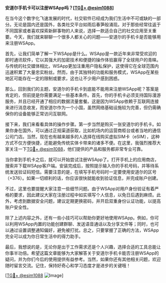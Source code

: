 **安道尔手机卡可以注册WSApp吗？[[TG💪+ @esim1088](https://t.me/s/esim1088)]**

在当今这个数字化飞速发展的时代，社交软件已经成为我们生活中不可或缺的一部分。无论是国内还是国外，各类社交平台如雨后春笋般涌现。对于那些经常往返于不同国家或者喜欢探索新鲜事物的人来说，选择一款适合自己的社交应用至关重要。今天，我们就来聊聊一个很多人都关心的问题——安道尔的手机卡是否能够用来注册WSApp。

首先，让我们简单了解一下WSApp是什么。WSApp是一款近年来非常受欢迎的即时通讯软件，它以其强大的加密技术和便捷的操作体验赢得了全球用户的青睐。与传统的社交媒体相比，WSApp更加注重用户隐私保护，这使得它在全球范围内迅速积累了大量忠实粉丝。然而，由于其独特的功能和服务模式，WSApp在某些地区可能存在一定的限制或要求，这也让不少用户感到困惑。

那么，回到我们的主题，安道尔的手机卡到底能不能用来注册WSApp呢？答案是肯定的，但前提是你需要满足一些基本条件。首先，你的手机卡必须支持国际漫游服务，并且已经开通了相应的数据流量套餐。这是因为WSApp依赖于互联网连接来进行消息收发，而安道尔作为一个小国，虽然网络基础设施较为完善，但仍需确保你的设备能够正常访问互联网。

接下来，我们来看看具体的操作步骤。第一步当然是购买一张安道尔的手机卡。如果你身在国外，可以通过正规渠道获取，比如机场内的运营商柜台或者当地的通信公司门店。当然，现在也有越来越多的人选择在线购买虚拟SIM卡（eSIM），这种方式不仅方便快捷，还能避免传统实体卡带来的诸多不便。在这里，我强烈推荐大家关注一下[TG💪+ @esim1088](https://t.me/s/esim1088)，他们提供的产品和服务都非常专业可靠。

当你拿到手机卡之后，就可以开始尝试注册WSApp了。打开手机上的应用商店，搜索并下载WSApp客户端。安装完成后，按照提示输入你的手机号码，并等待系统发送验证码短信。需要注意的是，在填写手机号码时一定要使用安道尔的区号（+376）。如果一切顺利的话，你应该很快就能收到验证信息，并完成账户创建。

不过，这里也要提醒大家注意一些细节问题。由于WSApp对用户身份验证有着严格的要求，因此建议大家在注册过程中如实填写个人信息，以免日后遇到麻烦。此外，考虑到数据安全问题，建议定期更换密码，并开启双重身份认证功能，以提高账户安全性。

除了上述内容之外，还有一些小技巧可以帮助你更好地使用WSApp。例如，你可以利用WSApp内置的功能创建群聊、发送语音通话以及分享文件等；同时，也可以通过设置调整通知偏好，避免被打扰。总之，只要掌握了正确的方法，WSApp完全可以成为你日常生活中的得力助手。

最后，我想说的是，无论你是出于工作需求还是个人兴趣，选择合适的工具总能让你事半功倍。希望这篇文章能够为大家解答关于安道尔手机卡能否注册WSApp的疑问，并为你们今后的使用提供有益参考。当然，如果你还有其他相关问题，欢迎随时留言交流。记住，保持好奇心和学习态度才是进步的关键哦！

[[TG💪+ @esim1088](https://t.me/s/esim1088) ![Image](https://i.postimg.cc/4NQfJmqS/Snipaste-2025-05-13-00-14-12.png)]